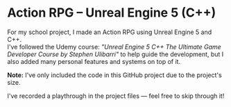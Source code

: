 <h1>Action RPG – Unreal Engine 5 (C++)</h1>

For my school project, I made an Action RPG using Unreal Engine 5 and C++.  
I've followed the Udemy course: *"Unreal Engine 5 C++ The Ultimate Game Developer Course by Stephen Ulibarri"* to help guide the development, but I also added many personal features and systems on top of it.

**Note:** I've only included the code in this GitHub project due to the project's size.

I've recorded a playthrough in the project files — feel free to skip through it!
